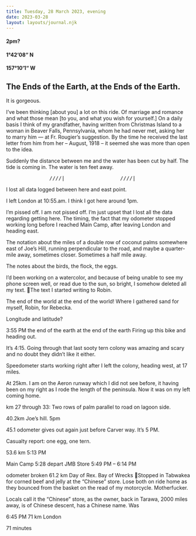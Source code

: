 ```yaml
---
title: Tuesday, 28 March 2023, evening
date: 2023-03-28
layout: layouts/journal.njk
---
```

#### 2pm?
#### 1°42‘08“ N
#### 157°10‘1“ W

## The Ends of the Earth, at the Ends of the Earth.

It is gorgeous.

I’ve been thinking [about you] a lot on this ride. Of marriage and romance and what those mean [to you, and what you wish for yourself.] On a daily basis I think of my grandfather, having written from Christmas Island to a woman in Beaver Falls, Pennsylvania, whom he had never met, asking her to marry him — at Fr. Rougier’s suggestion. By the time he received the last letter from him from her – August, 1918 – it seemed she was more than open to the idea.

Suddenly the distance between me and the water has been cut by half.
The tide is coming in. The water is ten feet away.

<pre>______________////|__________________////|____</pre>

I lost all data logged between here and east point.

I left London at 10:55.am.
I think I got here around 1pm.

I’m pissed off. I am not pissed off. I’m just upset that I lost all the data regarding getting here. The timing, the fact that my odometer stopped working long before I reached Main Camp, after leaving London and heading east.

The notation about the miles of a double row of coconut palms somewhere east of Joe’s Hill, running perpendicular to the road, and maybe a quarter-mile away, sometimes closer. Sometimes a half mile away.

The notes about the birds, the flock, the eggs.

I’d been working on a watercolor, and because of being unable to see my phone screen well, or read due to the sun, so bright, I somehow deleted all my text.
The text I started writing to Robin.

The end of the world at the end of the world! Where I gathered sand for myself, Robin, for Rebecka.

Longitude and latitude?

3:55 PM
the end of the earth at the end of the earth
Firing up this bike and heading out.

It’s 4:15.
Going through that last sooty tern colony was amazing and scary and no doubt they didn’t like it either.

Speedometer starts working right after I left the colony, heading west, at 17 miles.

At 25km. I am on the Aeron runway which I did not see before, it having been on my right as I rode the length of the peninsula. Now it was on my left coming home.

km 27 through 33:
Two rows of palm parallel to road on lagoon side.

40.2km
Joe’s hill.
5pm

45.1 odometer gives out again just before Carver way.
It’s 5 PM.

Casualty report: one egg, one tern.

53.6 km
5:13 PM

Main Camp
5:28 depart JMB Store
5:49 PM – 6:14 PM

odometer broken 61.2 km
Day of Rex.
Bay of Wrecks
Stopped in Tabwakea for corned beef and jelly at the “Chinese” store. Lose both on ride home as they bounced from the basket on the read of my motorcycle. Motherfucker.

Locals call it the “Chinese” store, as the owner, back in Tarawa, 2000 miles away, is of Chinese descent, has a Chinese name. Was

6:45 PM 71 km
London

71 minutes
